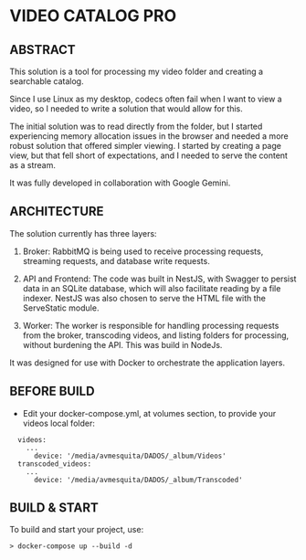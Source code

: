 # VIDEO CATALOG PRO

## ABSTRACT

This solution is a tool for processing my video folder and creating a searchable catalog.

Since I use Linux as my desktop, codecs often fail when I want to view a video, so I needed to write a solution that would allow for this.

The initial solution was to read directly from the folder, but I started experiencing memory allocation issues in the browser and needed a more robust solution that offered simpler viewing. I started by creating a page view, but that fell short of expectations, and I needed to serve the content as a stream.

It was fully developed in collaboration with Google Gemini.

## ARCHITECTURE

The solution currently has three layers:

1. Broker: RabbitMQ is being used to receive processing requests, streaming requests, and database write requests.

2. API and Frontend: The code was built in NestJS, with Swagger to persist data in an SQLite database, which will also facilitate reading by a file indexer. NestJS was also chosen to serve the HTML file with the ServeStatic module.

3. Worker: The worker is responsible for handling processing requests from the broker, transcoding videos, and listing folders for processing, without burdening the API. This was build in NodeJs.

It was designed for use with Docker to orchestrate the application layers.

## BEFORE BUILD

- Edit your docker-compose.yml, at volumes section, to provide your videos local folder:

```
  videos:
    ...
      device: '/media/avmesquita/DADOS/_album/Videos'
  transcoded_videos:
    ...
      device: '/media/avmesquita/DADOS/_album/Transcoded'
```

## BUILD & START

To build and start your project, use:

```
> docker-compose up --build -d
```
